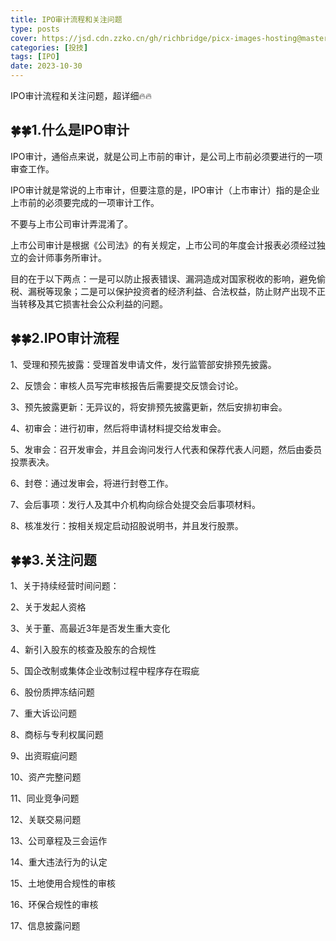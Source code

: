 ```yaml
---
title: IPO审计流程和关注问题
type: posts
cover: https://jsd.cdn.zzko.cn/gh/richbridge/picx-images-hosting@master/thumbnail/CPA-审计.jpg
categories: [投技]
tags: [IPO]
date: 2023-10-30
---
```


IPO审计流程和关注问题，超详细🔥🔥

## 🍀🍀1.什么是IPO审计

IPO审计，通俗点来说，就是公司上市前的审计，是公司上市前必须要进行的一项审查工作。

IPO审计就是常说的上市审计，但要注意的是，IPO审计（上市审计）指的是企业上市前的必须要完成的一项审计工作。

不要与上市公司审计弄混淆了。

上市公司审计是根据《公司法》的有关规定，上市公司的年度会计报表必须经过独立的会计师事务所审计。

目的在于以下两点：一是可以防止报表错误、漏洞造成对国家税收的影响，避免偷税、漏税等现象；二是可以保护投资者的经济利益、合法权益，防止财产出现不正当转移及其它损害社会公众利益的问题。

## 🍀🍀2.IPO审计流程

1、受理和预先披露：受理首发申请文件，发行监管部安排预先披露。

2、反馈会：审核人员写完审核报告后需要提交反馈会讨论。

3、预先披露更新：无异议的，将安排预先披露更新，然后安排初审会。

4、初审会：进行初审，然后将申请材料提交给发审会。

5、发审会：召开发审会，并且会询问发行人代表和保荐代表人问题，然后由委员投票表决。

6、封卷：通过发审会，将进行封卷工作。

7、会后事项：发行人及其中介机构向综合处提交会后事项材料。

8、核准发行：按相关规定启动招股说明书，并且发行股票。

## 🍀🍀3.关注问题

1、关于持续经营时间问题：

2、关于发起人资格

3、关于董、高最近3年是否发生重大变化

4、新引入股东的核查及股东的合规性

5、国企改制或集体企业改制过程中程序存在瑕疵

6、股份质押冻结问题

7、重大诉讼问题

8、商标与专利权属问题

9、出资瑕疵问题

10、资产完整问题

11、同业竞争问题

12、关联交易问题

13、公司章程及三会运作

14、重大违法行为的认定

15、土地使用合规性的审核

16、环保合规性的审核

17、信息披露问题

